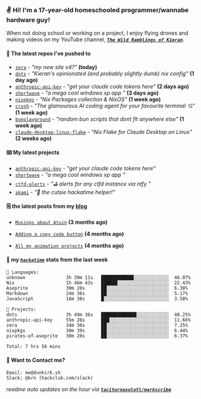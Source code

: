 ### ✌️ Hi! I'm a 17-year-old homeschooled programmer/wannabe hardware guy!

When not doing school or working on a project, I enjoy flying drones and making videos on my YouTube channel, [**_`The Wild Ramblings of Kieran`_**](https://youtube.com/@kieran.rambles).

#### 👷 The latest repos I've pushed to

- [`zera`](https://github.com/taciturnaxolotl/zera) - _"my new site v4?"_ **(today)**
- [`dots`](https://github.com/taciturnaxolotl/dots) - _"Kieran's opinionated (and probably slightly dumb) nix config"_ **(1 day ago)**
- [`anthropic-api-key`](https://github.com/taciturnaxolotl/anthropic-api-key) - _"get your claude code tokens here"_ **(2 days ago)**
- [`shortwave`](https://github.com/taciturnaxolotl/shortwave) - _"a mega cool windows xp app "_ **(3 days ago)**
- [`nixpkgs`](https://github.com/NixOS/nixpkgs) - _"Nix Packages collection & NixOS"_ **(1 week ago)**
- [`crush`](https://github.com/charmbracelet/crush) - _"The glamourous AI coding agent for your favourite terminal 💘"_ **(1 week ago)**
- [`bunplayground`](https://github.com/taciturnaxolotl/bunplayground) - _"random bun scripts that dont fit anywhere else"_ **(1 week ago)**
- [`claude-desktop-linux-flake`](https://github.com/k3d3/claude-desktop-linux-flake) - _"Nix Flake for Claude Desktop on Linux"_ **(2 weeks ago)**

#### ⌨️ My latest projects

- [`anthropic-api-key`](https://github.com/taciturnaxolotl/anthropic-api-key) - _"get your claude code tokens here"_
- [`shortwave`](https://github.com/taciturnaxolotl/shortwave) - _"a mega cool windows xp app "_
- [`ctfd-alerts`](https://github.com/taciturnaxolotl/ctfd-alerts) - _"⛳ alerts for any ctfd instance via ntfy "_
- [`akami`](https://github.com/taciturnaxolotl/akami) - _"🌷 the cutsie hackatime helper!"_

#### 🗒️ the latest posts from my [blog](https://dunkirk.sh)

- [`Musings about Atuin`](https://dunkirk.sh/blog/atuin/) **(3 months ago)**

- [`Adding a copy code button`](https://dunkirk.sh/blog/adding-a-copy-button/) **(4 months ago)**

- [`All my animation projects`](https://dunkirk.sh/blog/my-animations/) **(4 months ago)**



#### 📡 my [_`hackatime`_](https://waka.hackclub.com) stats from the last week

```text
💾 Languages:
unknown               3h 39m 11s   ████████████░░░░░░░░░░░░░  46.07%
Nix                   1h 46m 43s   ██████░░░░░░░░░░░░░░░░░░░  22.43%
Aseprite              30m 20s      ██░░░░░░░░░░░░░░░░░░░░░░░  6.38%
Markdown              24m 36s      ██░░░░░░░░░░░░░░░░░░░░░░░  5.17%
JavaScript            16m 38s      █░░░░░░░░░░░░░░░░░░░░░░░░  3.50%

💼 Projects:
dots                  3h 49m 36s   █████████████░░░░░░░░░░░░  48.25%
anthropic-api-key     55m 28s      ███░░░░░░░░░░░░░░░░░░░░░░  11.66%
zera                  34m 30s      ██░░░░░░░░░░░░░░░░░░░░░░░  7.25%
nixpkgs               30m 39s      ██░░░░░░░░░░░░░░░░░░░░░░░  6.44%
pirates-of-aseprite   30m 20s      ██░░░░░░░░░░░░░░░░░░░░░░░  6.37%

Total: 7 hrs 56 mins
```

#### 📮 Want to Contact me?

```text
Email: me@dunkirk.sh
Slack: @krn (hackclub.com/slack)
```

_readme auto updates on the hour via [**`taciturnaxolotl/markscribe`**](https://github.com/taciturnaxolotl/markscribe)_
